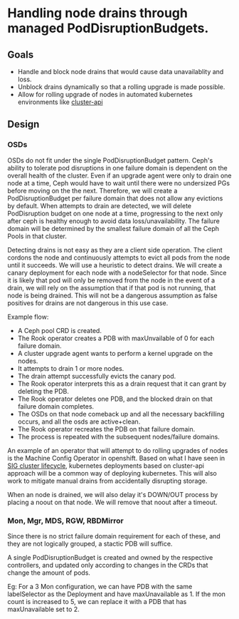 # Handling node drains through managed PodDisruptionBudgets.

## Goals

- Handle and block node drains that would cause data unavailablity and loss.
- Unblock drains dynamically so that a rolling upgrade is made possible.
- Allow for rolling upgrade of nodes in automated kubernetes environments like [cluster-api](https://github.com/kubernetes-sigs/cluster-api)



## Design

### OSDs

OSDs do not fit under the single PodDisruptionBudget pattern. Ceph's ability to tolerate pod disruptions in one failure domain is dependent on the overall health of the cluster.
Even if an upgrade agent were only to drain one node at a time, Ceph would have to wait until there were no undersized PGs before moving on the the next.
Therefore, we will create a PodDisruptionBudget per failure domain that does not allow any evictions by default.
When attempts to drain are detected, we will delete PodDisruption budget on one node at a time, progressing to the next only after ceph is healthy enough to avoid data loss/unavailability.
The failure domain will be determined by the smallest failure domain of all the Ceph Pools in that cluster.

Detecting drains is not easy as they are a client side operation. The client cordons the node and continuously attempts to evict all pods from the node until it succeeds.
We will use a heuristic to detect drains. We will create a canary deployment for each node with a nodeSelector for that node. Since it is likely that pod will only be
removed from the node in the event of a drain, we will rely on the assumption that if that pod is not running, that node is being drained. This will not be a dangerous assumption
as false positives for drains are not dangerous in this use case.

Example flow:
- A Ceph pool CRD is created.
- The Rook operator creates a PDB with maxUnvailable of 0 for each failure domain.
- A cluster upgrade agent wants to perform a kernel upgrade on the nodes.
- It attempts to drain 1 or more nodes.
- The drain attempt successfully evicts the canary pod.
- The Rook operator interprets this as a drain request that it can grant by deleting the PDB.
- The Rook operator deletes one PDB, and the blocked drain on that failure domain completes.
- The OSDs on that node comeback up and all the necessary backfilling occurs, and all the osds are active+clean.
- The Rook operator recreates the PDB on that failure domain.
- The process is repeated with the subsequent nodes/failure domains.

An example of an operator that will attempt to do rolling upgrades of nodes is the Machine Config Operator in openshift. Based on what I have seen in
[SIG cluster lifecycle](https://github.com/kubernetes/community/tree/master/sig-cluster-lifecycle), kubernetes deployments based on cluster-api approach will be
a common way of deploying kubernetes. This will also work to mitigate manual drains from accidentally disrupting storage.

When an node is drained, we will also delay it's DOWN/OUT process by placing a noout on that node. We will remove that noout after a timeout.

### Mon, Mgr, MDS, RGW, RBDMirror

Since there is no strict failure domain requirement for each of these, and they are not logically grouped, a stactic PDB will suffice.

A single PodDisruptionBudget is created and owned by the respective controllers, and updated only according to changes in the CRDs that change the amount of pods.

Eg: For a 3 Mon configuration, we can have PDB with the same labelSelector as the Deployment and have maxUnavailable as 1.
If the mon count is increased to 5, we can replace it with a PDB that has maxUnavailable set to 2.
